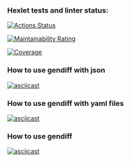 ### Hexlet tests and linter status:
[![Actions Status](https://github.com/igorK1977/python-project-50/actions/workflows/hexlet-check.yml/badge.svg)](https://github.com/igorK1977/python-project-50/actions)

[![Maintainability Rating](https://sonarcloud.io/api/project_badges/measure?project=igorK1977_python-project-50&metric=sqale_rating)](https://sonarcloud.io/summary/new_code?id=igorK1977_python-project-50)

[![Coverage](https://sonarcloud.io/api/project_badges/measure?project=igorK1977_python-project-50&metric=coverage)](https://sonarcloud.io/summary/new_code?id=igorK1977_python-project-50)

### How to use gendiff with json
[![asciicast](https://asciinema.org/a/OvmIBCS7lgeWKU0mRs6OhMtUK.svg)](https://asciinema.org/a/OvmIBCS7lgeWKU0mRs6OhMtUK)

### How to use gendiff with yaml files
[![asciicast](https://asciinema.org/a/jiUbCjuQs7Yve0oqHimf07lI1.svg)](https://asciinema.org/a/jiUbCjuQs7Yve0oqHimf07lI1)

### How to use gendiff
[![asciicast](https://asciinema.org/a/IR3Lu0viVglUMoi7mkVRyeHMt.svg)](https://asciinema.org/a/IR3Lu0viVglUMoi7mkVRyeHMt)